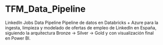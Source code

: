 # TFM_Data_Pipeline
LinkedIn Jobs Data Pipeline Pipeline de datos en Databricks + Azure para la ingesta, limpieza y modelado de ofertas de empleo de LinkedIn en España, siguiendo la arquitectura Bronze → Silver → Gold y con visualización final en Power BI.
